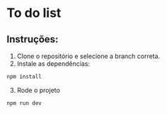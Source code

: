 # To do list

## Instruções:

1. Clone o repositório e selecione a branch correta.
2. Instale as dependências:

```bash
npm install
```
3. Rode o projeto
```bash
npm run dev
```
